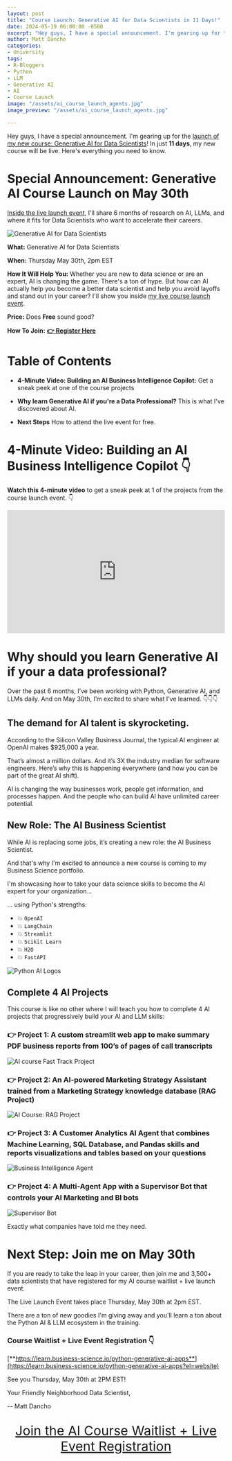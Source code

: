 ```yaml
---
layout: post
title: "Course Launch: Generative AI for Data Scientists in 11 Days!"
date: 2024-05-19 06:00:00 -0500
excerpt: "Hey guys, I have a special announcement. I'm gearing up for the launch of my new course: Generative AI for Data Scientists! In just 11 days, my new course will be live. Here's everything you need to know." 
author: Matt Dancho
categories:
- University
tags:
- R-Bloggers
- Python
- LLM
- Generative AI
- AI
- Course Launch
image: "/assets/ai_course_launch_agents.jpg"
image_preview: "/assets/ai_course_launch_agents.jpg"

---
```


Hey guys, I have a special announcement. I'm gearing up for the [launch of my new course: Generative AI for Data Scientists](https://learn.business-science.io/python-generative-ai-apps?el=website)! In just **11 days**, my new course will be live. Here's everything you need to know.


# Special Announcement: Generative AI Course Launch on May 30th

[Inside the live launch event](https://learn.business-science.io/python-generative-ai-apps?el=website), I'll share 6 months of research on AI, LLMs, and where it fits for Data Scientists who want to accelerate their careers.  

![Generative AI for Data Scientists](/assets/ai_course_launch_agents.jpg)


**What:** Generative AI for Data Scientists

**When:** Thursday May 30th, 2pm EST

**How It Will Help You:** Whether you are new to data science or are an expert, AI is changing the game. There's a ton of hype. But how can AI actually help you become a better data scientist and help you avoid layoffs and stand out in your career? I'll show you inside [my live course launch event](https://learn.business-science.io/python-generative-ai-apps?el=website). 

**Price:** Does **Free** sound good?

**How To Join:** [**👉 Register Here**](https://learn.business-science.io/python-generative-ai-apps?el=website)


# Table of Contents

* **4-Minute Video: Building an AI Business Intelligence Copilot:** Get a sneak peek at one of the course projects

* **Why learn Generative AI if you're a Data Professional?** This is what I've discovered about AI.

* **Next Steps** How to attend the live event for free.


# 4-Minute Video: Building an AI Business Intelligence Copilot 👇

**Watch this 4-minute video** to get a sneak peek at 1 of the projects from the course launch event. 👇

<div style="position: relative; padding-bottom: 56.25%; height: 0;"><iframe src="https://www.loom.com/embed/1c18e678ef064a5ba34a08c7e3945d4b?sid=11fb5f7c-19d4-4213-a9b4-dbc03c40a31e" frameborder="0" webkitallowfullscreen mozallowfullscreen allowfullscreen style="position: absolute; top: 0; left: 0; width: 100%; height: 100%;"></iframe></div>

# Why should you learn Generative AI if your a data professional?

Over the past 6 months, I’ve been working with Python, Generative AI, and LLMs daily. And on May 30th, I’m excited to share what I’ve learned. 👇👇👇

## The demand for AI talent is skyrocketing. 

According to the Silicon Valley Business Journal, the typical AI engineer at OpenAI makes $925,000 a year.

That’s almost a million dollars. And it’s 3X the industry median for software engineers. Here’s why this is happening everywhere (and how you can be part of the great AI shift). 

AI is changing the way businesses work, people get information, and processes happen. And the people who can build AI have unlimited career potential. 

## New Role: The AI Business Scientist

While AI is replacing some jobs, it’s creating a new role: the AI Business Scientist.  

And that's why I'm excited to announce a new course is coming to my Business Science portfolio.

I'm showcasing how to take your data science skills to become the AI expert for your organization...

... using Python's strengths:

* 💥 `OpenAI`
* 💥 `LangChain`
* 💥 `Streamlit`
* 💥 `Scikit Learn`
* 💥 `H2O`
* 💥 `FastAPI`

![Python AI Logos](/assets/ai_course_python_logos.jpg)

## Complete 4 AI Projects

This course is like no other where I will teach you how to complete 4 AI projects that progressively build your AI and LLM skills:

### 👉 **Project 1: A custom streamlit web app to make summary PDF business reports from 100’s of pages of call transcripts**

![AI course Fast Track Project](/assets/ai_course_fast_track_app.jpg)

### 👉 **Project 2: An AI-powered Marketing Strategy Assistant trained from a Marketing Strategy knowledge database (RAG Project)**

![AI Course: RAG Project](/assets/ai_course_rag_app.jpg)

### 👉 **Project 3: A Customer Analytics AI Agent that combines Machine Learning, SQL Database, and Pandas skills and reports visualizations and tables based on your questions**

![Business Intelligence Agent](/assets/ai_course_bi_agent.jpg)

### 👉 **Project 4: A Multi-Agent App with a Supervisor Bot that controls your AI Marketing and BI bots**

![Supervisor Bot](/assets/ai_course_project_3_hierarchical_bot.jpg)

Exactly what companies have told me they need.

# Next Step: Join me on May 30th

If you are ready to take the leap in your career, then join me and 3,500+ data scientists that have registered for my AI course waitlist + live launch event.

The Live Launch Event takes place Thursday, May 30th at 2pm EST.

There are a ton of new goodies I'm giving away and you'll learn a ton about the Python AI & LLM ecosystem in the training.

### Course Waitlist + Live Event Registration 👇

[**https://learn.business-science.io/python-generative-ai-apps**](https://learn.business-science.io/python-generative-ai-apps?el=website)

See you Thursday, May 30th at 2PM EST!

Your Friendly Neighborhood Data Scientist,

-- Matt Dancho

<p style="font-size:30px;text-align:center; margin-left:auto;margin-right:auto;"><a href="https://learn.business-science.io/python-generative-ai-apps?el=website">Join the AI Course Waitlist + Live Event Registration</a>
</p>
